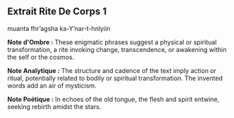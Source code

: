 ## Extrait Rite De Corps 1

muanta fhr’agsha ka-Y’nar-t-hnlyiin

**Note d'Ombre :** These enigmatic phrases suggest a physical or spiritual transformation, a rite invoking change, transcendence, or awakening within the self or the cosmos.

**Note Analytique :** The structure and cadence of the text imply action or ritual, potentially related to bodily or spiritual transformation. The invented words add an air of mysticism.

**Note Poétique :** In echoes of the old tongue, the flesh and spirit entwine, seeking rebirth amidst the stars.

